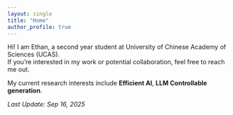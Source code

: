 ```yaml
---
layout: single
title: "Home"
author_profile: true
---
```


Hi! I am Ethan, a second year student at University of Chinese Academy of Sciences (UCAS).  
If you’re interested in my work or potential collaboration, feel free to reach me out.

My current research interests include **Efficient AI**, **LLM Controllable generation**. 


_Last Update: Sep 16, 2025_
